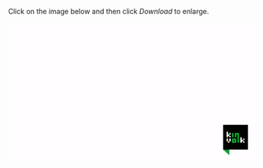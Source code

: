 Click on the image below and then click *Download* to enlarge.

![](demo-hints-network-gifterminal.gif)
